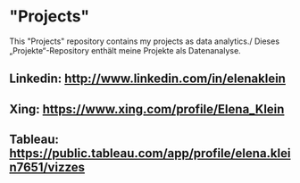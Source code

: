 # "Projects"

This "Projects" repository contains my projects as data analytics./
Dieses „Projekte“-Repository enthält meine Projekte als Datenanalyse.


## Linkedin: http://www.linkedin.com/in/elenaklein

## Xing: https://www.xing.com/profile/Elena_Klein

## Tableau: https://public.tableau.com/app/profile/elena.klein7651/vizzes
